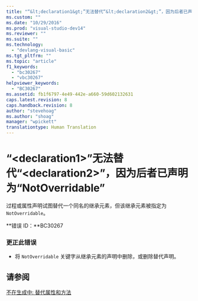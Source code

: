 ```yaml
---
title: "“&lt;declaration1&gt;”无法替代“&lt;declaration2&gt;”，因为后者已声明为“NotOverridable” | Microsoft Docs"
ms.custom: ""
ms.date: "10/29/2016"
ms.prod: "visual-studio-dev14"
ms.reviewer: ""
ms.suite: ""
ms.technology: 
  - "devlang-visual-basic"
ms.tgt_pltfrm: ""
ms.topic: "article"
f1_keywords: 
  - "bc30267"
  - "vbc30267"
helpviewer_keywords: 
  - "BC30267"
ms.assetid: fb1f6797-4e49-442e-a660-59d602132631
caps.latest.revision: 8
caps.handback.revision: 8
author: "stevehoag"
ms.author: "shoag"
manager: "wpickett"
translationtype: Human Translation
---
```

# “&lt;declaration1&gt;”无法替代“&lt;declaration2&gt;”，因为后者已声明为“NotOverridable”
过程或属性声明试图替代一个同名的继承元素，但该继承元素被指定为 `NotOverridable`。  
  
 **错误 ID：**BC30267  
  
### 更正此错误  
  
-   将 `NotOverridable` 关键字从继承元素的声明中删除，或删除替代声明。  
  
## 请参阅  
 [不在生成中: 替代属性和方法](http://msdn.microsoft.com/zh-cn/2167e8f5-1225-4b13-9ebd-02591ba90213)